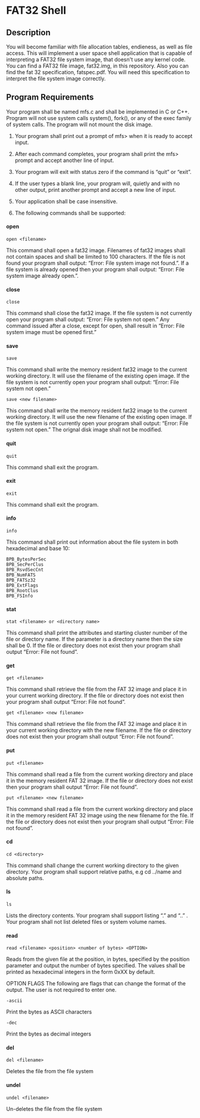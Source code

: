 # FAT32 Shell

## Description

You will become familiar with file allocation tables, endieness, as well as file access.  This will implement a user space shell application that is capable of interpreting a FAT32 file system image, that doesn't use any kernel code.
You can find a FAT32 file image, fat32.img, in this repository.  Also you can find the fat 32 specification, fatspec.pdf.  You will need this specification to interpret the file system image correctly. 

## Program Requirements

Your program shall be named mfs.c and shall be implemented in C or C++. Program will not use system calls system(), fork(), or any of the exec family of system calls. The program will not mount the disk image.
1. Your program shall print out a prompt of mfs> when it is ready to accept input.
2. After each command completes, your program shall print the mfs> prompt and accept another line of input.
3. Your program will exit with status zero if the command is “quit” or “exit”.
4. If the user types a blank line, your program will, quietly and with no other output, print another prompt and accept a new line of input.
5. Your application shall be case insensitive.

6. The following commands shall be supported:
   
#### open
```
open <filename>  
```
This command shall open a fat32 image.  Filenames of fat32 images shall not contain spaces and shall be limited to 100 characters.
If the file is not found your program shall output: “Error: File system image not found.”.  If a file system is already opened then your program shall output: “Error: File system image already open.”.

#### close
```
close
```
This command shall close the fat32 image.  If the file system is not currently open your program shall output: “Error: File system not open.”  Any command issued after a close, except for open, shall result in “Error: File system image must be opened first.”

#### save
```
save
```
This command shall write the memory resident fat32 image to the current working directory.  It will use the filename of the existing open image. If the file system is not currently open your program shall output: “Error: File system not open.”  

```
save <new filename>
```
This command shall write the memory resident fat32 image to the current working directory.  It will use the new filename of the existing open image. If the file system is not currently open your program shall output: “Error: File system not open.”  The orignal disk image shall not be modified.


#### quit
```
quit   
```
This command shall exit the program.

#### exit
```
exit 
```
This command shall exit the program.

#### info
```
info
```
This command shall print out information about the file system in both hexadecimal and base 10:
```
BPB_BytesPerSec 
BPB_SecPerClus 
BPB_RsvdSecCnt
BPB_NumFATS
BPB_FATSz32
BPB_ExtFlags
BPB_RootClus
BPB_FSInfo
```

#### stat
```
stat <filename> or <directory name>
```
This command shall print the attributes and starting cluster number of the file or directory name.  If the parameter is a directory name then the size shall be 0. If the file or directory does not exist then your program shall output “Error: File not found”.

#### get
```
get <filename>
```
This command shall retrieve the file from the FAT 32 image and place it in your current working directory.   If the file or directory does not exist then your program shall output “Error: File not found”.

```
get <filename> <new filename>
```
This command shall retrieve the file from the FAT 32 image and place it in your current working directory with the new filename.   If the file or directory does not exist then your program shall output “Error: File not found”.

#### put
```
put <filename> 
```
This command shall read a file from the current working directory and place it in the memory resident FAT 32 image. If the file or directory does not exist then your program shall output “Error: File not found”.

```
put <filename> <new filename>
```
This command shall read a file from the current working directory and place it in the memory resident FAT 32 image using the new filename for the file. If the file or directory does not exist then your program shall output “Error: File not found”.

#### cd
```
cd <directory>
```
This command shall change the current working directory to the given directory.  Your program shall support relative paths, e.g cd ../name and absolute paths.

#### ls
```
ls
```
Lists the directory contents.  Your program shall support listing “.” and “..” .  Your program shall not list deleted files or system volume names.

#### read
```
read <filename> <position> <number of bytes> <OPTION>
```
Reads from the given file at the position, in bytes, specified by the position parameter and output the number of bytes specified. The values shall be printed as hexadecimal integers in the form 0xXX by default.

OPTION FLAGS
The following are flags that can change the format of the output.  The user is not required to enter one.
```
-ascii
```
Print the bytes as ASCII characters

```
-dec
```
Print the bytes as decimal integers


#### del
```
del <filename>
```
Deletes the file from the file system

#### undel
```
undel <filename>
```
Un-deletes the file from the file system
